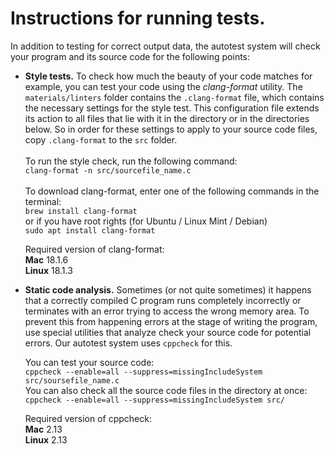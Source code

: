 # Instructions for running tests.

In addition to testing for correct output data, the autotest system will
check your program and its source code for the following points:

* **Style tests.** To check how much the beauty of your code matches
  for example, you can test your code using the _clang-format_ utility.
  The ```materials/linters``` folder contains the ```.clang-format``` file, which contains
  the necessary settings for the style test. This configuration file extends its action to all files that lie with it in the directory
  or in the directories below. So in order for these settings to apply to your source code files,
  copy ```.clang-format``` to the ```src``` folder. \
  \
  To run the style check, run the following command: \
  ```clang-format -n src/sourcefile_name.c``` \
  \
  To download clang-format, enter one of the following commands in the terminal: \
  ```brew install clang-format``` \
  or if you have root rights (for Ubuntu / Linux Mint / Debian) \
  ```sudo apt install clang-format```

  Required version of clang-format: \
  **Mac** 18.1.6 \
  **Linux** 18.1.3


 * **Static code analysis.** Sometimes (or not quite sometimes) it happens that
   a correctly compiled C program runs completely incorrectly or terminates
   with an error trying to access the wrong memory area. To prevent this from happening
   errors at the stage of writing the program, use special utilities that analyze
   check your source code for potential errors. Our autotest system uses
   ```cppcheck``` for this. 

   You can test your source code: \
   ```cppcheck --enable=all --suppress=missingIncludeSystem src/soursefile_name.c``` \
   You can also check all the source code files in the directory at once: \
   ```cppcheck --enable=all --suppress=missingIncludeSystem src/```

   Required version of cppcheck: \
   **Mac** 2.13 \
   **Linux** 2.13
